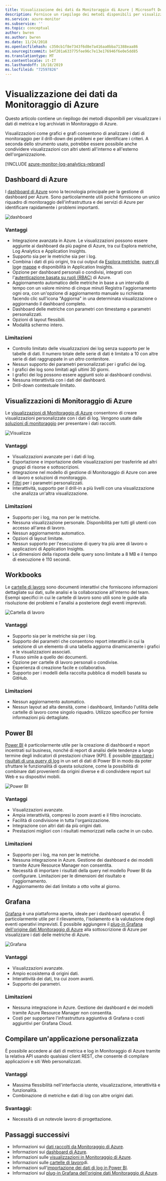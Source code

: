 ```yaml
---
title: Visualizzazione dei dati da Monitoraggio di Azure | Microsoft Docs
description: Fornisce un riepilogo dei metodi disponibili per visualizzare i dati di metrica e log archiviati in Monitoraggio di Azure.
ms.service: azure-monitor
ms.subservice: ''
ms.topic: conceptual
author: bwren
ms.author: bwren
ms.date: 11/24/2018
ms.openlocfilehash: c350cb1f8e7343f6d8e7a416aa0bba71388eaa86
ms.sourcegitcommit: b4f201a633775fee96c7e13e176946f6e0e5dd85
ms.translationtype: MT
ms.contentlocale: it-IT
ms.lasthandoff: 10/18/2019
ms.locfileid: "72597826"
---
```

# <a name="visualizing-data-from-azure-monitor"></a>Visualizzazione dei dati da Monitoraggio di Azure
Questo articolo contiene un riepilogo dei metodi disponibili per visualizzare i dati di metrica e log archiviati in Monitoraggio di Azure.

Visualizzazioni come grafici e grafi consentono di analizzare i dati di monitoraggio per il drill-down dei problemi e per identificare i criteri. A seconda dello strumento usato, potrebbe essere possibile anche condividere visualizzazioni con altri utenti all'interno e all'esterno dell'organizzazione.

[!INCLUDE [azure-monitor-log-analytics-rebrand](../../includes/azure-monitor-log-analytics-rebrand.md)]

## <a name="azure-dashboards"></a>Dashboard di Azure
I [dashboard di Azure](../azure-portal/azure-portal-dashboards.md) sono la tecnologia principale per la gestione di dashboard per Azure. Sono particolarmente utili poiché forniscono un unico riquadro di monitoraggio dell'infrastruttura e dei servizi di Azure per identificare rapidamente i problemi importanti.

![dashboard](media/visualizations/dashboard.png)

### <a name="advantages"></a>Vantaggi
- Integrazione avanzata in Azure. Le visualizzazioni possono essere aggiunte ai dashboard da più pagine di Azure, tra cui Esplora metriche, Log Analytics e Application Insights.
- Supporto sia per le metriche sia per i log.
- Combina i dati di più origini, tra cui output da [Esplora metriche](platform/metrics-charts.md), [query di log](log-query/log-query-overview.md)e [mappe](app/app-map.md) e disponibilità in Application Insights.
- Opzione per dashboard personali o condivisi, integrati con l'[autenticazione basata su ruoli (RBAC)](../role-based-access-control/overview.md) di Azure.
- Aggiornamento automatico delle metriche in base a un intervallo di tempo con un valore minimo di cinque minuti Registra l'aggiornamento ogni ora, con un'opzione di aggiornamento manuale su richiesta facendo clic sull'icona "Aggiorna" in una determinata visualizzazione o aggiornando il dashboard completo.
- Dashboard delle metriche con parametri con timestamp e parametri personalizzati.
- Opzioni di layout flessibili.
- Modalità schermo intero.


### <a name="limitations"></a>Limitazioni
- Controllo limitato delle visualizzazioni dei log senza supporto per le tabelle di dati. Il numero totale delle serie di dati è limitato a 10 con altre serie di dati raggruppate in un _altro_ contenitore.
- Nessun supporto dei parametri personalizzati per i grafici dei log.
- I grafici dei log sono limitati agli ultimi 30 giorni.
- I grafici dei log possono essere aggiunti solo ai dashboard condivisi.
- Nessuna interattività con i dati del dashboard.
- Drill-down contestuale limitato.

## <a name="azure-monitor-views"></a>Visualizzazioni di Monitoraggio di Azure
Le [visualizzazioni di Monitoraggio di Azure](platform/view-designer.md) consentono di creare visualizzazioni personalizzate con i dati di log. Vengono usate dalle [soluzioni di monitoraggio](insights/solutions.md) per presentare i dati raccolti.

![Visualizza](media/visualizations/view.png)

### <a name="advantages"></a>Vantaggi
- Visualizzazioni avanzate per i dati di log.
- Esportazione e importazione delle visualizzazioni per trasferirle ad altri gruppi di risorse e sottoscrizioni.
- Integrazione nel modello di gestione di Monitoraggio di Azure con aree di lavoro e soluzioni di monitoraggio.
- [Filtri](platform/view-designer-filters.md) per i parametri personalizzati.
- Interattività, supporto per il drill-in a più livelli con una visualizzazione che analizza un'altra visualizzazione.

### <a name="limitations"></a>Limitazioni
- Supporto per i log, ma non per le metriche.
- Nessuna visualizzazione personale. Disponibilità per tutti gli utenti con accesso all'area di lavoro.
- Nessun aggiornamento automatico.
- Opzioni di layout limitate.
- Nessun supporto per l'esecuzione di query tra più aree di lavoro o applicazioni di Application Insights.
- Le dimensioni della risposta delle query sono limitate a 8 MB e il tempo di esecuzione è 110 secondi.


## <a name="workbooks"></a>Workbooks
Le [cartelle di lavoro](../azure-monitor/app/usage-workbooks.md) sono documenti interattivi che forniscono informazioni dettagliate sui dati, sulle analisi e la collaborazione all'interno del team. Esempi specifici in cui le cartelle di lavoro sono utili sono le guide alla risoluzione dei problemi e l'analisi a posteriore degli eventi imprevisti.

![Cartella di lavoro](media/visualizations/workbook.png)

### <a name="advantages"></a>Vantaggi
- Supporto sia per le metriche sia per i log.
- Supporto dei parametri che consentono report interattivi in cui la selezione di un elemento di una tabella aggiorna dinamicamente i grafici e le visualizzazioni associati.
- Flusso simile a quello dei documenti.
- Opzione per cartelle di lavoro personali o condivise.
- Esperienza di creazione facile e collaborativa.
- Supporto per i modelli della raccolta pubblica di modelli basata su GitHub.

### <a name="limitations"></a>Limitazioni
- Nessun aggiornamento automatico.
- Nessun layout ad alta densità, come i dashboard, limitando l'utilità delle cartelle di lavoro come singolo riquadro. Utilizzo specifico per fornire informazioni più dettagliate.


## <a name="power-bi"></a>Power BI
[Power BI](https://powerbi.microsoft.com/documentation/powerbi-service-get-started/) è particolarmente utile per la creazione di dashboard e report incentrati sul business, nonché di report di analisi delle tendenze a lungo termine degli indicatori di prestazioni chiave (KPI). È possibile [importare i risultati di una query di log](platform/powerbi.md) in un set di dati di Power BI in modo da poter sfruttare le funzionalità di questa soluzione, come la possibilità di combinare dati provenienti da origini diverse e di condividere report sul Web e su dispositivi mobili.

![Power BI](media/visualizations/power-bi.png)

### <a name="advantages"></a>Vantaggi
- Visualizzazioni avanzate.
- Ampia interattività, compresi lo zoom avanti e il filtro incrociato.
- Facilità di condivisione in tutta l'organizzazione.
- Integrazione con altri dati da più origini dati.
- Prestazioni migliori con i risultati memorizzati nella cache in un cubo.


### <a name="limitations"></a>Limitazioni
- Supporto per i log, ma non per le metriche.
- Nessuna integrazione in Azure. Gestione dei dashboard e dei modelli tramite Azure Resource Manager non consentita.
- Necessità di importare i risultati della query nel modello Power BI da configurare. Limitazioni per le dimensioni del risultato e l'aggiornamento.
- Aggiornamento dei dati limitato a otto volte al giorno.


## <a name="grafana"></a>Grafana
[Grafana](https://grafana.com/) è una piattaforma aperta, ideale per i dashboard operativi. È particolarmente utile per il rilevamento, l'isolamento e la valutazione degli eventi operativi imprevisti. È possibile aggiungere il [plug-in Grafana dell'origine dati Monitoraggio di Azure](platform/grafana-plugin.md) alla sottoscrizione di Azure per visualizzare i dati delle metriche di Azure.

![Grafana](media/visualizations/grafana.png)

### <a name="advantages"></a>Vantaggi
- Visualizzazioni avanzate.
- Ampio ecosistema di origini dati.
- Interattività dei dati, tra cui zoom avanti.
- Supporto dei parametri.

### <a name="limitations"></a>Limitazioni
- Nessuna integrazione in Azure. Gestione dei dashboard e dei modelli tramite Azure Resource Manager non consentita.
- Costi per supportare l'infrastruttura aggiuntiva di Grafana o costi aggiuntivi per Grafana Cloud.


## <a name="build-your-own-custom-application"></a>Compilare un'applicazione personalizzata
È possibile accedere ai dati di metrica e log in Monitoraggio di Azure tramite la relativa API usando qualsiasi client REST, che consente di compilare applicazioni e siti Web personalizzati.

### <a name="advantages"></a>Vantaggi
- Massima flessibilità nell'interfaccia utente, visualizzazione, interattività e funzionalità.
- Combinazione di metriche e dati di log con altre origini dati.

### <a name="disadvantages"></a>Svantaggi:
- Necessità di un notevole lavoro di progettazione.


## <a name="next-steps"></a>Passaggi successivi
- Informazioni sui [dati raccolti da Monitoraggio di Azure](platform/data-platform.md).
- Informazioni sui [dashboard di Azure](../azure-portal/azure-portal-dashboards.md).
- Informazioni sulle [visualizzazioni in Monitoraggio di Azure](platform/view-designer.md).
- Informazioni sulle [cartelle di lavoro](../azure-monitor/app/usage-workbooks.md)di.
- Informazioni sull'[importazione dei dati di log in Power BI](../azure-monitor/platform/powerbi.md).
- Informazioni sul [plug-in Grafana dell'origine dati Monitoraggio di Azure](../azure-monitor/platform/grafana-plugin.md).

